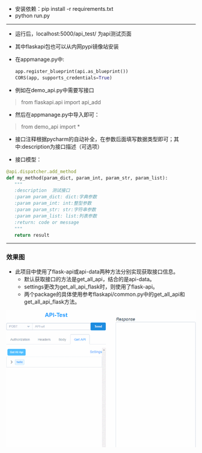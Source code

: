 - 安装依赖：pip install -r requirements.txt
- python run.py
 - - -
 - 运行后，localhost:5000/api_test/ 为api测试页面

 - 其中flaskapi包也可以从内网pypi镜像站安装

 - 在appmanage.py中:
   ```python
   app.register_blueprint(api.as_blueprint())
   CORS(app, supports_credentials=True)

   ```
 - 例如在demo_api.py中需要写接口

  > from flaskapi.api import api_add

 - 然后在appmanage.py中导入即可：

  > from demo_api import *

 - 接口注释根据pycharm的自动补全，在参数后面填写数据类型即可；其中:description为接口描述（可选项）

 - 接口模型：

 ```python
@api.dispatcher.add_method
def my_method(param_dict, param_int, param_str, param_list):
    """
    :description  测试接口
    :param param_dict: dict:字典参数
    :param param_int: int:整型参数
    :param param_str: str:字符串参数
    :param param_list: list:列表参数
    :return: code or message
    """
    return result
 ```

---

### 效果图

- 此项目中使用了flask-api或api-data两种方法分别实现获取接口信息。
  - 默认获取接口的方法是get_all_api，结合的是api-data。
  - settings更改为get_all_api_flask时，则使用了flask-api。
  - 两个package的具体使用参考flaskapi/common.py中的get_all_api和get_all_api_flask方法。

![api-test](picture/show.gif)
